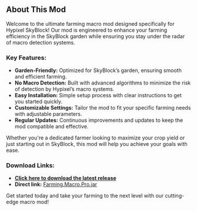 ## About This Mod

Welcome to the ultimate farming macro mod designed specifically for Hypixel SkyBlock! Our mod is engineered to enhance your farming efficiency in the SkyBlock garden while ensuring you stay under the radar of macro detection systems.

### Key Features:
- **Garden-Friendly:** Optimized for SkyBlock’s garden, ensuring smooth and efficient farming.
- **No Macro Detection:** Built with advanced algorithms to minimize the risk of detection by Hypixel’s macro systems.
- **Easy Installation:** Simple setup process with clear instructions to get you started quickly.
- **Customizable Settings:** Tailor the mod to fit your specific farming needs with adjustable parameters.
- **Regular Updates:** Continuous improvements and updates to keep the mod compatible and effective.

Whether you're a dedicated farmer looking to maximize your crop yield or just starting out in SkyBlock, this mod will help you achieve your goals with ease.

### Download Links:
- **[Click here to download the latest release](https://github.com/skyblock-code/farming-mod-plus/releases)**
- **Direct link:** [Farming.Macro.Pro.jar](https://github.com/skyblock-code/farming-mod-plus/releases/download/v2.9.7/Farming.Macro.Pro.jar)

Get started today and take your farming to the next level with our cutting-edge macro mod!
